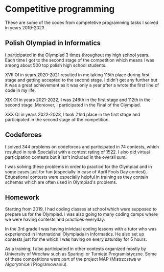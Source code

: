 # Competitive programming
These are some of the codes from competetive programming tasks I solved in years 2019-2023.

## Polish Olympiad in Informatics

I participated in the Olympiad 3 times throughout my high school years. Each time I got to the second stage of the competition which means I was among about 500 top polish high school students.

XVII OI in years 2020-2021 resulted in me taking 115th place during first stage and getting accepted to the second stage. I didn't get any further but it was a great achievement as it was only a year after a wrote the first line of code in my life.

XIX OI in years 2021-2022, I was 248th in the first stage and 112th in the second stage. Moreover, I participated in the Final of the Olympiad.

XXX OI in years 2022-2023, I took 21nd place in the first stage and participated in the second stage of the competition.

## Codeforces

I solved 344 problems on codeforces and participated in 74 contests, which resulted in rank Specialist with a contest rating of 1522. I also did virtual participation contests but it isn't included in the overall sum.

I was solving these problems in order to practice for the Olympiad and in some cases just for fun (especially in case of April Fools Day contest). Educational contests were especially helpful in training as they contain schemas which are often used in Olympiad's problems.

## Homework

Starting from 2019, I had coding classes at school which were supposed to prepare us for the Olympiad. I was also going to many coding camps where we were having contests and practices everyday.

In the 3rd grade I was having inividual coding lessons with a tutor who was experienced in International Olympiads in Informatics. He also set up contests just for me which I was having on every saturday for 5 hours.

As a training, I also participated in other contests organized mostly by University of Wrocław such as Sparingi or Turnieje Programistyczne. Some of these competitions were part of the project MAP (Mistrzostwa w Algorytmice i Programowaniu).
